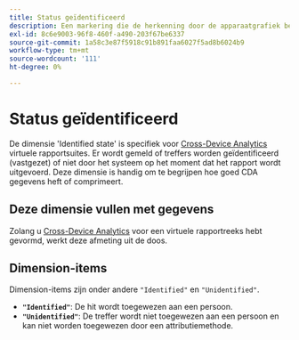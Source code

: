 ```yaml
---
title: Status geïdentificeerd
description: Een markering die de herkenning door de apparaatgrafiek bepaalt.
exl-id: 8c6e9003-96f8-460f-a490-203f67be6337
source-git-commit: 1a58c3e87f5918c91b891faa6027f5ad8b6024b9
workflow-type: tm+mt
source-wordcount: '111'
ht-degree: 0%

---
```


# Status geïdentificeerd

De dimensie &#39;Identified state&#39; is specifiek voor [Cross-Device Analytics](../cda/overview.md) virtuele rapportsuites. Er wordt gemeld of treffers worden geïdentificeerd (vastgezet) of niet door het systeem op het moment dat het rapport wordt uitgevoerd. Deze dimensie is handig om te begrijpen hoe goed CDA gegevens heft of comprimeert.

## Deze dimensie vullen met gegevens

Zolang u [Cross-Device Analytics](../cda/overview.md) voor een virtuele rapportreeks hebt gevormd, werkt deze afmeting uit de doos.

## Dimension-items

Dimension-items zijn onder andere `"Identified"` en `"Unidentified"`.

* **`"Identified"`**: De hit wordt toegewezen aan een persoon.
* **`"Unidentified"`**: De treffer wordt niet toegewezen aan een persoon en kan niet worden toegewezen door een attributiemethode.
